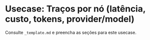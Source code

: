 # Usecase: Traços por nó (latência, custo, tokens, provider/model)

Consulte `_template.md` e preencha as seções para este usecase.
